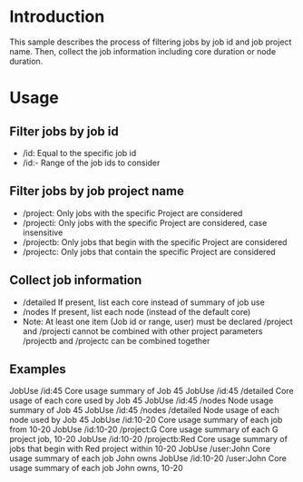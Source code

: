 # Introduction
This sample describes the process of filtering jobs by job id and job project name. Then, collect the job information including core duration or node duration.

# Usage
## Filter jobs by job id
- /id:<int>           Equal to the specific job id
- /id:<int>-<int>     Range of the job ids to consider

## Filter jobs by job project name
- /project:<string>   Only jobs with the specific Project are considered
- /projecti:<string>  Only jobs with the specific Project are considered, case insensitive
- /projectb:<string>  Only jobs that begin with the specific Project are considered
- /projectc:<string>  Only jobs that contain the specific Project are considered

## Collect job information
- /detailed           If present, list each core instead of summary of job use
- /nodes              If present, list each node (instead of the default core)
- Note: At least one item (Job id or range, user) must be declared
       /project and /projecti cannot be combined with other project parameters
       /projectb and /projectc can be combined together

## Examples
JobUse /id:45                  Core usage summary of Job 45
JobUse /id:45 /detailed        Core usage of each core used by Job 45
JobUse /id:45 /nodes           Node usage summary of Job 45
JobUse /id:45 /nodes /detailed Node usage of each node used by Job 45
JobUse /id:10-20               Core usage summary of each job from 10-20
JobUse /id:10-20 /project:G    Core usage summary of each G project job, 10-20
JobUse /id:10-20 /projectb:Red Core usage summary of jobs that begin with Red project within 10-20
JobUse /user:John              Core usage summary of each job John owns
JobUse /id:10-20 /user:John    Core usage summary of each job John owns, 10-20
